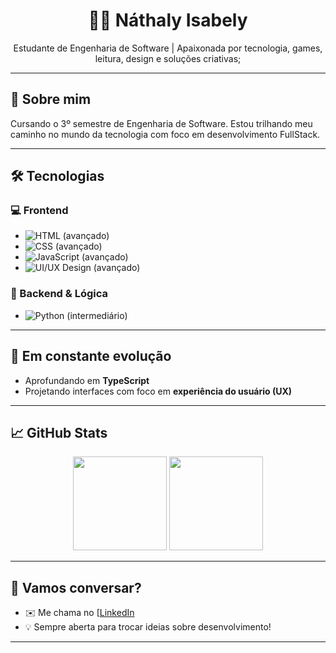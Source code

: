 <h1 align="center">👩‍💻 Náthaly Isabely</h1>

<p align="center">
  Estudante de Engenharia de Software | Apaixonada por tecnologia, games, leitura, design e soluções criativas;
</p>

---

## 🚀 Sobre mim

Cursando o 3º semestre de Engenharia de Software. Estou trilhando meu caminho no mundo da tecnologia com foco em desenvolvimento FullStack.

---

## 🛠️ Tecnologias

### 💻 Frontend
- ![HTML](https://img.shields.io/badge/-HTML5-E34F26?logo=html5&logoColor=white) (avançado)
- ![CSS](https://img.shields.io/badge/-CSS3-1572B6?logo=css3&logoColor=white) (avançado)
- ![JavaScript](https://img.shields.io/badge/-JavaScript-F7DF1E?logo=javascript&logoColor=black) (avançado)
- ![UI/UX Design](https://img.shields.io/badge/-UI%2FUX%20Design-purple?logo=figma&logoColor=white) (avançado)

### 🐍 Backend & Lógica
- ![Python](https://img.shields.io/badge/-Python-3776AB?logo=python&logoColor=white) (intermediário)
---

## 🌱 Em constante evolução

- Aprofundando em **TypeScript**
- Projetando interfaces com foco em **experiência do usuário (UX)**

---

## 📈 GitHub Stats

<p align="center">
  <img height="150em" src="https://github-readme-stats.vercel.app/api?username=nathalysilva&show_icons=true&theme=radical" />
  <img height="150em" src="https://github-readme-stats.vercel.app/api/top-langs/?username=nathalysilva&layout=compact&theme=radical"/>
</p>

---

## 💬 Vamos conversar?

- ✉️ Me chama no [[LinkedIn](https://www.linkedin.com/in/náthaly-isabely-570779111/)
- 💡 Sempre aberta para trocar ideias sobre desenvolvimento!

---

